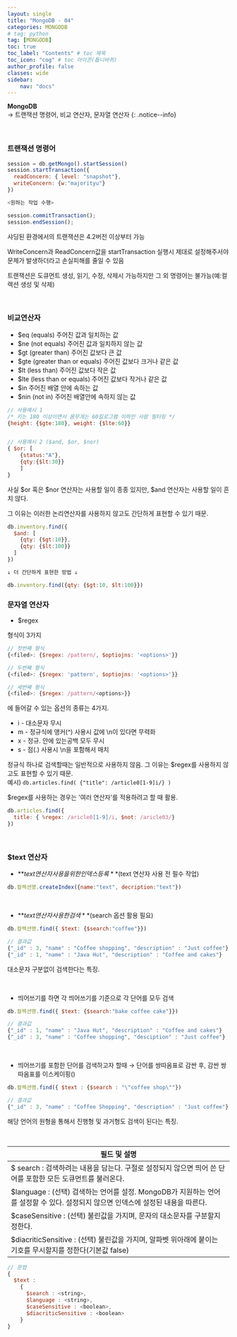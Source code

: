 ```yaml
---
layout: single
title: "MongoDB - 04"
categories: MONGODB
# tag: python
tag: [MONGODB]
toc: true
toc_label: "Contents" # toc 제목
toc_icon: "cog" # toc 아이콘(톱니바퀴)
author_profile: false
classes: wide
sidebar:
    nav: "docs"
---
```




**MongoDB** 
<br> → 트랜잭션 명령어, 비교 연산자, 문자열 연산자
{: .notice--info}

<br>

### 트랜잭션 명령어

```javascript
session = db.getMongo().startSession()
session.startTransaction({
  readConcern: { level: "snapshot"},
  writeConcern: {w:"majorityu"}
})

<원하는 작업 수행>

session.commitTransaction();
session.endSession();
```

샤딩된 환경에서의 트랜잭션은 4.2버전 이상부터 가능

WriteConcern과 ReadConcern값을 startTransaction 실행시 제대로 설정해주서야 문제가 발생하더라고 손실피해를 줄일 수 있음

트랜잭션은 도큐먼트 생성, 읽기, 수정, 삭제시 가능하지만 그 외 명령어는 불가능(예:컬렉션 생성 및 삭제)

<br>

### 비교연산자

- $eq
  (equals) 주어진 값과 일치하는 값
- $ne
  (not equals) 주어진 값과 일치하지 않는 값
- $gt
  (greater than) 주어진 값보다 큰 값
- $gte
  (greater than or equals) 주어진 값보다 크거나 같은 값
- $lt
  (less than) 주어진 값보다 작은 값
- $lte
  (less than or equals) 주어진 값보다 작거나 같은 값
- $in
  주어진 배열 안에 속하는 값
- $nin
  (not in) 주어진 배열안에 속하지 않는 값

```javascript
// 사용예시 1
/* 키는 180 이상이면서 몸무게는 60킬로그램 이하인 사람 필터링 */
{height: {$gte:180}, weight: {$lte:60}}


// 사용예시 2 ($and, $or, $nor)
{ $or: [
    {status:"A"},
    {qty:{$lt:30}}
	]
}
```

 

사실 $or 혹은 $nor 연산자는 사용할 일이 종종 있지만, $and 연산자는 사용할 일이 흔치 않다.

그 이유는 이러한 논리연산자를 사용하지 않고도 간단하게 표현할 수 있기 때문.

```javascript
db.inventory.find({
  $and: [
    {qty: {$gt:10}},
    {qty: {$lt:100}}
  ]
})

↓ 더 간단하게 표현한 방법 ↓

db.inventory.find({qty: {$gt:10, $lt:100}})
```



### 문자열 연산자

- $regex

형식이 3가지

```javascript
// 첫번째 형식
{<filed>: {$regex: /pattern/, $optiojns: '<options>'}}

// 두번째 형식
{<filed>: {$regex: 'pattern', $optiojns: '<options>'}}

// 세번째 형식
{<filed>: {$regex: /pattern/<options>}}
```

<options>에 들어갈 수 있는 옵션의 종류는 4가지.

- i - 대소문자 무시
- m - 정규식에 앵커(^) 사용시 값에 \n이 있다면 무력화
- x - 정규. 안에 있는공백 모두 무시
- s - 점(.) 사용시 \n을 포함해서 매치

정규식 하나로 검색할때는 일반적으로 사용하지 않음. 그 이유는 $regex를 사용하지 않고도 표현할 수 있기 때문.  
예시) `db.articles.find( {"title": /article0[1-9]i/} )`

$regex를 사용하는 경우는 '여러 연산자'를 적용하려고 할 때 활용.

```javascript
db.articles.find({
  title: { %regex: /aricle0[1-9]/i, $not: /aricle03/}
})
```

<br>



### $text 연산자

- **$text 연산자 사용을 위한 인덱스 등록** ($text 연산자 사용 전 필수 작업)

```javascript
db.컬렉션명.createIndex({name:"text", decription:"text"})
```

<br>

- **$text 연산자 사용한 검색** ($search 옵션 활용 필요)

```javascript
db.컬렉션명.find({ $text: {$search:"coffee"}})

// 결과값
{"_id" : 3, "name" : "Coffee shopping", "description" : "Just coffee"}
{"_id" : 1, "name" : "Java Hut", "description" : "Coffee and cakes"}
```

대소문자 구분없이 검색한다는 특징.

<br>

- 띄어쓰기를 하면 각 띄어쓰기를 기준으로 각 단어를 모두 검색

```javascript
db.컬렉션명.find({ $text: {$search:"bake coffee cake"}})

// 결과값
{"_id" : 1, "name" : "Java Hut", "description" : "Coffee and cakes"}
{"_id" : 3, "name" : "Coffee shopping", "desciption" : "Just coffee"}
```

<br>

- 띄어쓰기를 포함한 단어를 검색하고자 할때
  → 단어를 쌍따옴표로 감싼 후, 감싼 쌍따옴표를 이스케이핑(\)

```javascript
db.컬렉션명.find({ $text : {$search : "\"coffee shop\""})

// 결과값
{"_id" : 3, "name" : "Coffee Shopping", "description" : "Just coffee"}
```

해당 언어의 원형을 통해서 진행형 및 과거형도 검색이 된다는 특징.

<br>

| 필드 및 설명                                                 |
| ------------------------------------------------------------ |
| $ search : 검색하려는 내용을 담는다. 구절로 설정되지 않으면 띄어 쓴 단어를 포함한 모든 도큐먼트를 불러온다. |
| $language : (선택) 검색하는 언어를 설정. MongoDB가 지원하는 언어를 설정할 수 있다. 설정되지 않으면 인덱스에 설정된 내용을 따른다. |
| $caseSensitive : (선택) 불린값을 가지며, 문자의 대소문자를 구분할지 정한다. |
| $diacriticSensitive : (선택) 불린값을 가지며, 알파벳 위아래에 붙이는 기호를 무시할지를 정한다(기본값 false) |

```javascript
// 문법
{
  $text :
  	{
      $search : <string>,
      $language : <string>,
      $caseSensitive : <boolean>,
      $diacriticSensitive : <boolean>
    }
}
```


